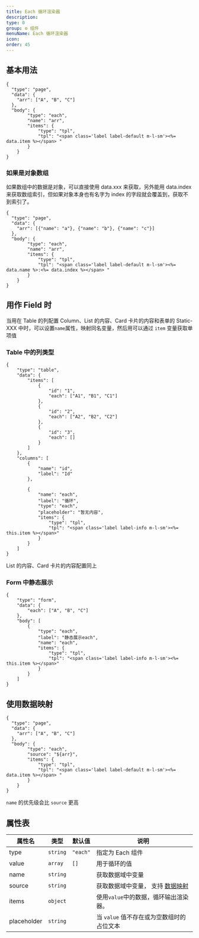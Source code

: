 ```yaml
---
title: Each 循环渲染器
description:
type: 0
group: ⚙ 组件
menuName: Each 循环渲染器
icon:
order: 45
---
```


## 基本用法

```schema: scope="page"
{
  "type": "page",
  "data": {
    "arr": ["A", "B", "C"]
  },
  "body": {
        "type": "each",
        "name": "arr",
        "items": {
            "type": "tpl",
            "tpl": "<span class='label label-default m-l-sm'><%= data.item %></span> "
        }
    }
}
```

### 如果是对象数组

如果数组中的数据是对象，可以直接使用 data.xxx 来获取，另外能用 data.index 来获取数组索引，但如果对象本身也有名字为 index 的字段就会覆盖到，获取不到索引了。

```schema:height="160" scope="page"
{
  "type": "page",
  "data": {
    "arr": [{"name": "a"}, {"name": "b"}, {"name": "c"}]
  },
  "body": {
        "type": "each",
        "name": "arr",
        "items": {
            "type": "tpl",
            "tpl": "<span class='label label-default m-l-sm'><%= data.name %>:<%= data.index %></span> "
        }
    }
}
```

## 用作 Field 时

当用在 Table 的列配置 Column、List 的内容、Card 卡片的内容和表单的 Static-XXX 中时，可以设置`name`属性，映射同名变量，然后用可以通过 `item` 变量获取单项值

### Table 中的列类型

```schema: scope="body"
{
    "type": "table",
    "data": {
        "items": [
            {
                "id": "1",
                "each": ["A1", "B1", "C1"]
            },
            {
                "id": "2",
                "each": ["A2", "B2", "C2"]
            },
            {
                "id": "3",
                "each": []
            }
        ]
    },
    "columns": [
        {
            "name": "id",
            "label": "Id"
        },

        {
            "name": "each",
            "label": "循环",
            "type": "each",
            "placeholder": "暂无内容",
            "items": {
                "type": "tpl",
                "tpl": "<span class='label label-info m-l-sm'><%= this.item %></span>"
            }
        }
    ]
}
```

List 的内容、Card 卡片的内容配置同上

### Form 中静态展示

```schema: scope="body"
{
    "type": "form",
    "data": {
        "each": ["A", "B", "C"]
    },
    "body": [
        {
            "type": "each",
            "label": "静态展示each",
            "name": "each",
            "items": {
                "type": "tpl",
                "tpl": "<span class='label label-info m-l-sm'><%= this.item %></span>"
            }
        }
    ]
}
```

## 使用数据映射

```schema: scope="page"
{
  "type": "page",
  "data": {
    "arr": ["A", "B", "C"]
  },
  "body": {
        "type": "each",
        "source": "${arr}",
        "items": {
            "type": "tpl",
            "tpl": "<span class='label label-default m-l-sm'><%= data.item %></span> "
        }
    }
}
```

`name` 的优先级会比 `source` 更高

## 属性表

| 属性名      | 类型     | 默认值   | 说明                                                                 |
| ----------- | -------- | -------- | -------------------------------------------------------------------- |
| type        | `string` | `"each"` | 指定为 Each 组件                                                     |
| value       | `array`  | `[]`     | 用于循环的值                                                         |
| name        | `string` |          | 获取数据域中变量                                                     |
| source      | `string` |          | 获取数据域中变量， 支持 [数据映射](../../docs/concepts/data-mapping) |
| items       | `object` |          | 使用`value`中的数据，循环输出渲染器。                                |
| placeholder | `string` |          | 当 `value` 值不存在或为空数组时的占位文本                            |
